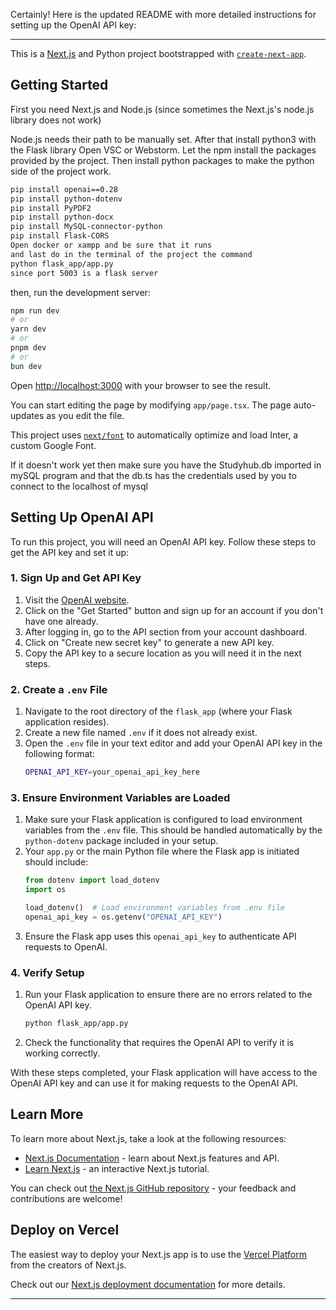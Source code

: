 Certainly! Here is the updated README with more detailed instructions for setting up the OpenAI API key:

---

This is a [Next.js](https://nextjs.org/) and Python project bootstrapped with [`create-next-app`](https://github.com/vercel/next.js/tree/canary/packages/create-next-app).

## Getting Started
First you need Next.js and Node.js (since sometimes the Next.js's node.js library does not work)

Node.js needs their path to be manually set.
After that install python3 with the Flask library
Open VSC or Webstorm.
Let the npm install the packages provided by the project.
Then install python packages to make the python side of the project work.
```bash
pip install openai==0.28
pip install python-dotenv
pip install PyPDF2
pip install python-docx
pip install MySQL-connector-python
pip install Flask-CORS
Open docker or xampp and be sure that it runs
and last do in the terminal of the project the command 
python flask_app/app.py
since port 5003 is a flask server
```
then, run the development server:

```bash
npm run dev
# or
yarn dev
# or
pnpm dev
# or
bun dev
```

Open [http://localhost:3000](http://localhost:3000) with your browser to see the result.

You can start editing the page by modifying `app/page.tsx`. The page auto-updates as you edit the file.

This project uses [`next/font`](https://nextjs.org/docs/basic-features/font-optimization) to automatically optimize and load Inter, a custom Google Font.

If it doesn't work yet then make sure you have the Studyhub.db imported in mySQL program and that the db.ts has the credentials used by you to connect to the localhost of mysql

## Setting Up OpenAI API

To run this project, you will need an OpenAI API key. Follow these steps to get the API key and set it up:

### 1. Sign Up and Get API Key
1. Visit the [OpenAI website](https://www.openai.com/).
2. Click on the "Get Started" button and sign up for an account if you don't have one already.
3. After logging in, go to the API section from your account dashboard.
4. Click on "Create new secret key" to generate a new API key.
5. Copy the API key to a secure location as you will need it in the next steps.

### 2. Create a `.env` File
1. Navigate to the root directory of the `flask_app` (where your Flask application resides).
2. Create a new file named `.env` if it does not already exist.
3. Open the `.env` file in your text editor and add your OpenAI API key in the following format:
    ```bash
    OPENAI_API_KEY=your_openai_api_key_here
    ```

### 3. Ensure Environment Variables are Loaded
1. Make sure your Flask application is configured to load environment variables from the `.env` file. This should be handled automatically by the `python-dotenv` package included in your setup.
2. Your `app.py` or the main Python file where the Flask app is initiated should include:
    ```python
    from dotenv import load_dotenv
    import os

    load_dotenv()  # Load environment variables from .env file
    openai_api_key = os.getenv("OPENAI_API_KEY")
    ```
3. Ensure the Flask app uses this `openai_api_key` to authenticate API requests to OpenAI.

### 4. Verify Setup
1. Run your Flask application to ensure there are no errors related to the OpenAI API key.
    ```bash
    python flask_app/app.py
    ```
2. Check the functionality that requires the OpenAI API to verify it is working correctly.

With these steps completed, your Flask application will have access to the OpenAI API key and can use it for making requests to the OpenAI API.

## Learn More

To learn more about Next.js, take a look at the following resources:

- [Next.js Documentation](https://nextjs.org/docs) - learn about Next.js features and API.
- [Learn Next.js](https://nextjs.org/learn) - an interactive Next.js tutorial.

You can check out [the Next.js GitHub repository](https://github.com/vercel/next.js/) - your feedback and contributions are welcome!

## Deploy on Vercel

The easiest way to deploy your Next.js app is to use the [Vercel Platform](https://vercel.com/new?utm_medium=default-template&filter=next.js&utm_source=create-next-app&utm_campaign=create-next-app-readme) from the creators of Next.js.

Check out our [Next.js deployment documentation](https://nextjs.org/docs/deployment) for more details.

---
